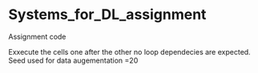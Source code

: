 # Systems_for_DL_assignment
Assignment code 

Exxecute the cells one after the other no loop dependecies are expected.
Seed used for data augementation =20
